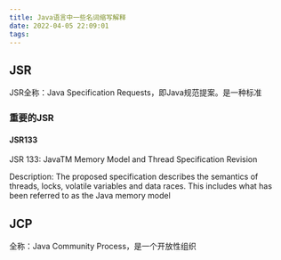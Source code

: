 ```yaml
---
title: Java语言中一些名词缩写解释
date: 2022-04-05 22:09:01
tags:
---
```


## JSR
JSR全称：Java Specification Requests，即Java规范提案。是一种标准

### 重要的JSR
#### JSR133
JSR 133: JavaTM Memory Model and Thread Specification Revision


Description:
The proposed specification describes the semantics of threads, locks, 
volatile variables and data races. 
This includes what has been referred to as the Java memory model

## JCP
全称：Java Community Process，是一个开放性组织